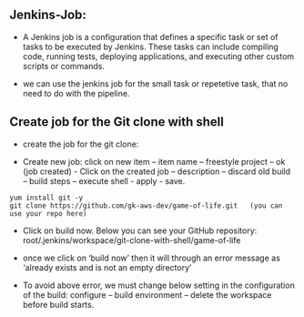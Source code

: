 ## Jenkins-Job:

- A Jenkins job is a configuration that defines a specific task or set of tasks to be executed by Jenkins. These tasks can include compiling code, running tests, deploying applications, and executing other custom scripts or commands.

- we can use the jenkins job for the small task or repetetive task, that no need to do with the pipeline.

## Create job for the Git clone with shell

- create the job for the git clone:

- Create new job: click on new item – item name – freestyle project – ok (job created) - Click on the created job – description – discard old build – build steps – execute shell - apply - save.
```
yum install git -y
git clone https://github.com/gk-aws-dev/game-of-life.git   (you can use your repo here)
```

- Click on build now. Below you can see your GitHub repository: root/.jenkins/workspace/git-clone-with-shell/game-of-life

- once we click on ‘build now’ then it will through an error message as ‘already exists and is not an empty directory’
- To avoid above error, we must change below setting in the configuration of the build: configure – build environment – delete the workspace before build starts.
